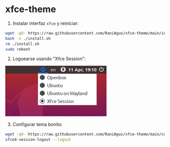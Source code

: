 # xfce-theme

1. Instalar interfaz `xfce` y reiniciar:

```bash
wget -qO- https://raw.githubusercontent.com/RaniAgus/xfce-theme/main/install.sh >> install.sh
bash -x ./install.sh
rm ./install.sh
sudo reboot
```

2. Loguearse usando "Xfce Session":

![Xfce Session](.img/session.png)

3. Configurar tema bonito:

```bash
wget -qO- https://raw.githubusercontent.com/RaniAgus/xfce-theme/main/configure.sh | bash -x
xfce4-session-logout --logout
```
